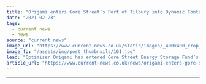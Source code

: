 ```yaml
---
title: "Origami enters Gore Street’s Port of Tilbury into Dynamic Containment pushing capacity over 400MW"
date: "2021-02-23"
tags: 
  - current news
  - news
source: "current news"
image_url: "https://www.current-news.co.uk/static/images/_400x400_crop_center-center/Transmission-wires-credit-Origami.jpg"
image_fp: "/assets/img/post_thumbnails/161.jpg"
lead: "​Optimiser Origami has entered Gore Street Energy Storage Fund’s 9MW Port of Tilbury battery into Dynamic Containment (DC) services."
article_url: "https://www.current-news.co.uk/news/origami-enters-gore-streets-port-of-tilbury-into-dynamic-containment-pushing-capacity-over-400mw?utm_source=rss-feeds&utm_medium=rss&utm_campaign=rss"
---
```


---
